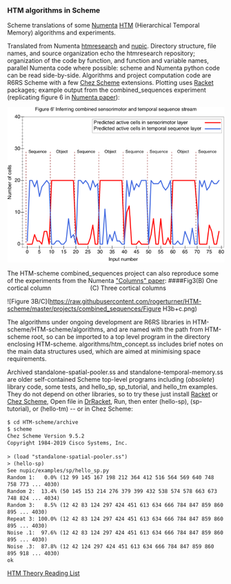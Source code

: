 ### HTM algorithms in Scheme

Scheme translations of some [Numenta](https://numenta.com) [HTM](https://numenta.org) (Hierarchical Temporal Memory) algorithms and experiments.

Translated from Numenta [htmresearch](https://github.com/numenta/htmresearch) and [nupic](https://github.com/numenta/nupic).
Directory structure, file names, and source organization echo the htmresearch repository; organization of the code by function, and function and variable names, parallel Numenta code where possible: scheme and Numenta python code can be read side-by-side. Algorithms and project computation code are R6RS Scheme with a few [Chez Scheme](https://github.com/cisco/ChezScheme) extensions. Plotting uses [Racket](http://racket-lang.org) packages; example output from the combined_sequences experiment (replicating figure 6 in [Numenta paper](http://dx.doi.org/10.1101/190678)):


![Figure 6](https://raw.githubusercontent.com/rogerturner/HTM-scheme/master/projects/combined_sequences/Figure%206.png)


The HTM-scheme combined_sequences project can also reproduce some of the experiments from the Numenta ["Columns" paper](http://dx.doi.org/10.3389/fncir.2017.00081):
####Fig3(B) One cortical column &nbsp;&nbsp;&nbsp;&nbsp;&nbsp;&nbsp;&nbsp;&nbsp;&nbsp;&nbsp;&nbsp;&nbsp;&nbsp;&nbsp;&nbsp;&nbsp;&nbsp;&nbsp;&nbsp;&nbsp;&nbsp; \(C) Three cortical columns

![Figure 3B/C](https://raw.githubusercontent.com/rogerturner/HTM-scheme/master/projects/combined_sequences/Figure H3b+c.png)


The algorithms under ongoing development are R6RS libraries in HTM-scheme/HTM-scheme/algorithms, and are named with the path from HTM-scheme root, so can be imported to a top level program in the directory enclosing HTM-scheme.
algorithms/htm_concept.ss includes brief notes on the main data structures used, which are aimed at minimising space requirements.

Archived standalone-spatial-pooler.ss and standalone-temporal-memory.ss are older self-contained Scheme top-level programs including (*obsolete*) library code, some tests, and hello_sp, sp_tutorial, and hello_tm examples. They do not depend on other libraries, so to try these just install [Racket](http://racket-lang.org) or [Chez Scheme](https://github.com/cisco/ChezScheme), Open file in [DrRacket](https://docs.racket-lang.org/drracket/interface-essentials.html), Run, then enter (hello-sp), (sp-tutorial), or (hello-tm) -- or in Chez Scheme:

    $ cd HTM-scheme/archive
    $ scheme
    Chez Scheme Version 9.5.2
    Copyright 1984-2019 Cisco Systems, Inc.

    > (load "standalone-spatial-pooler.ss")
    > (hello-sp)
    See nupic/examples/sp/hello_sp.py
    Random 1:   0.0% (12 99 145 167 198 212 364 412 516 564 569 640 748 758 773 ... 4030)
    Random 2:  13.4% (50 145 153 214 276 379 399 432 538 574 578 663 673 748 824 ... 4034)
    Random 3:   8.5% (12 42 83 124 297 424 451 613 634 666 784 847 859 860 895 ... 4030)
    Repeat 3: 100.0% (12 42 83 124 297 424 451 613 634 666 784 847 859 860 895 ... 4030)
    Noise .1:  97.6% (12 42 83 124 297 424 451 613 634 666 784 847 859 860 895 ... 4030)
    Noise .3:  87.8% (12 42 124 297 424 451 613 634 666 784 847 859 860 895 918 ... 4030)
    ok

[HTM Theory Reading List](https://github.com/rogerturner/HTM-scheme/wiki/HTM-Theory-Reading-List)
